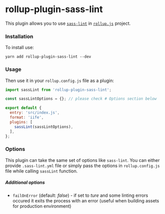 # rollup-plugin-sass-lint

This plugin allows you to use [`sass-lint`](https://github.com/sasstools/sass-lint) in [`rollup.js`](https://github.com/rollup/rollup) project.

### Installation
To install use:
```
yarn add rollup-plugin-sass-lint --dev
```

### Usage
Then use it in your `rollup.config.js` file as a plugin:

```javascript
import sassLint from 'rollup-plugin-sass-lint';

const sassLintOptions = {}; // please check # Options section below

export default {
  entry: 'src/index.js',
  format: 'iife',
  plugins: [
    sassLint(sassLintOptions),
  ],
};
```

### Options
This plugin can take the same set of options like `sass-lint`. You can either provide `.sass-lint.yml` file or simply pass the options in `rollup.config.js` file while calling `sassLint` function.

##### Additional options
- `failOnError` (default: _false_) - if set to _ture_ and some linting errors occured it exits the process with an error (useful when building assets for production environment)
